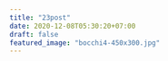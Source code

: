 ```yaml
---
title: "23post"
date: 2020-12-08T05:30:20+07:00
draft: false
featured_image: "bocchi4-450x300.jpg"
---
```


